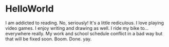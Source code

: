 # HelloWorld
I am addicted to reading. No, seriously! It's a little rediculous. I love playing video games. I enjoy writing and drawing as well. I ride my bike to... everywhere really. My work and school schedule conflict in a bad way but that will be fixed soon. Boom. Done. yay.
